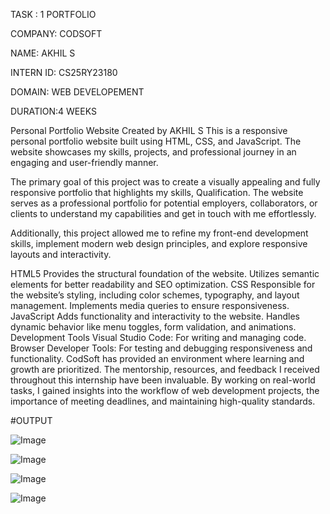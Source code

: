 TASK : 1 PORTFOLIO

COMPANY: CODSOFT

NAME: AKHIL S

INTERN ID: CS25RY23180

DOMAIN: WEB DEVELOPEMENT

DURATION:4 WEEKS

Personal Portfolio Website Created by AKHIL S This is a responsive personal portfolio website built using HTML, CSS, and JavaScript. The website showcases my skills, projects, and professional journey in an engaging and user-friendly manner.

The primary goal of this project was to create a visually appealing and fully responsive portfolio that highlights my skills, Qualification. The website serves as a professional portfolio for potential employers, collaborators, or clients to understand my capabilities and get in touch with me effortlessly.

Additionally, this project allowed me to refine my front-end development skills, implement modern web design principles, and explore responsive layouts and interactivity.

HTML5 Provides the structural foundation of the website. Utilizes semantic elements for better readability and SEO optimization.
CSS Responsible for the website’s styling, including color schemes, typography, and layout management. Implements media queries to ensure responsiveness.
JavaScript Adds functionality and interactivity to the website. Handles dynamic behavior like menu toggles, form validation, and animations.
Development Tools Visual Studio Code: For writing and managing code. Browser Developer Tools: For testing and debugging responsiveness and functionality.
CodSoft has provided an environment where learning and growth are prioritized. The mentorship, resources, and feedback I received throughout this internship have been invaluable. By working on real-world tasks, I gained insights into the workflow of web development projects, the importance of meeting deadlines, and maintaining high-quality standards.

#OUTPUT

![Image](https://github.com/user-attachments/assets/a0ebfc01-af9c-424b-9df8-7e8f3da24996)

![Image](https://github.com/user-attachments/assets/632fbadd-54ab-4343-882c-f39254ec022d)

![Image](https://github.com/user-attachments/assets/185a4f5e-6303-449c-903d-73f91f372d30)

![Image](https://github.com/user-attachments/assets/46c56342-4696-4a7c-80f0-c1ae8d315c45)
